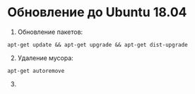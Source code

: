 <!-- TITLE: Server -->
<!-- SUBTITLE: A quick summary of Server -->

# Обновление до Ubuntu 18.04
1. Обновление пакетов:

```text
apt-get update && apt-get upgrade && apt-get dist-upgrade
```

2. Удаление мусора:
```text
apt-get autoremove
```

3. 